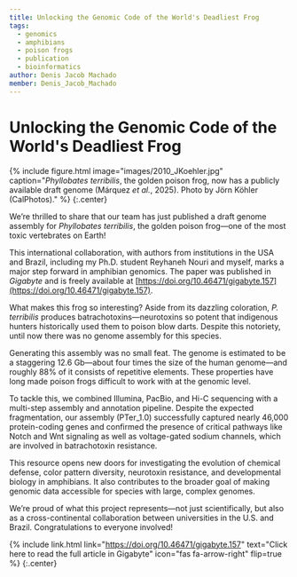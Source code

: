 ```yaml
---
title: Unlocking the Genomic Code of the World's Deadliest Frog
tags:
  - genomics
  - amphibians
  - poison frogs
  - publication
  - bioinformatics
author: Denis Jacob Machado
member: Denis_Jacob_Machado
---
```


# Unlocking the Genomic Code of the World's Deadliest Frog

{% include figure.html image="images/2010_JKoehler.jpg" caption="_Phyllobates terribilis_, the golden poison frog, now has a publicly available draft genome (Márquez _et al._, 2025). Photo by Jörn Köhler (CalPhotos)." %}
{:.center}

We’re thrilled to share that our team has just published a draft genome assembly for _Phyllobates terribilis_, the golden poison frog—one of the most toxic vertebrates on Earth!

This international collaboration, with authors from institutions in the USA and Brazil, including my Ph.D. student Reyhaneh Nouri and myself, marks a major step forward in amphibian genomics. The paper was published in *Gigabyte* and is freely available at [https://doi.org/10.46471/gigabyte.157](https://doi.org/10.46471/gigabyte.157).

What makes this frog so interesting? Aside from its dazzling coloration, _P. terribilis_ produces batrachotoxins—neurotoxins so potent that indigenous hunters historically used them to poison blow darts. Despite this notoriety, until now there was no genome assembly for this species.

Generating this assembly was no small feat. The genome is estimated to be a staggering 12.6 Gb—about four times the size of the human genome—and roughly 88% of it consists of repetitive elements. These properties have long made poison frogs difficult to work with at the genomic level.

To tackle this, we combined Illumina, PacBio, and Hi-C sequencing with a multi-step assembly and annotation pipeline. Despite the expected fragmentation, our assembly (PTer_1.0) successfully captured nearly 46,000 protein-coding genes and confirmed the presence of critical pathways like Notch and Wnt signaling as well as voltage-gated sodium channels, which are involved in batrachotoxin resistance.

This resource opens new doors for investigating the evolution of chemical defense, color pattern diversity, neurotoxin resistance, and developmental biology in amphibians. It also contributes to the broader goal of making genomic data accessible for species with large, complex genomes.

We’re proud of what this project represents—not just scientifically, but also as a cross-continental collaboration between universities in the U.S. and Brazil. Congratulations to everyone involved!

{% include link.html link="https://doi.org/10.46471/gigabyte.157" text="Click here to read the full article in Gigabyte" icon="fas fa-arrow-right" flip=true %}
{:.center}